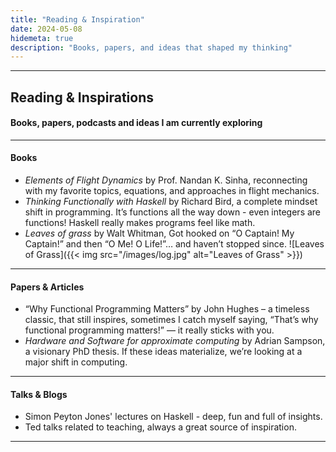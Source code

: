 ```yaml
---
title: "Reading & Inspiration"
date: 2024-05-08
hidemeta: true
description: "Books, papers, and ideas that shaped my thinking"
---
```


---
## Reading & Inspirations
#### Books, papers, podcasts and ideas I am currently exploring

---

#### Books

- *Elements of Flight Dynamics* by Prof. Nandan K. Sinha, reconnecting with my favorite topics, equations, and approaches in flight mechanics.
- *Thinking Functionally with Haskell* by Richard Bird, a complete mindset shift in programming. It’s functions all the way down - even integers are functions! Haskell really makes programs feel like math.
- *Leaves of grass* by Walt Whitman, Got hooked on “O Captain! My Captain!” and then “O Me! O Life!”… and haven’t stopped since.
![Leaves of Grass]({{< img src="/images/log.jpg" alt="Leaves of Grass" >}})

---

#### Papers & Articles

- “Why Functional Programming Matters” by John Hughes – a timeless classic, that still inspires, sometimes I catch myself saying, “That’s why functional programming matters!” — it really sticks with you.
- *Hardware and Software for approximate computing* by Adrian Sampson, a visionary PhD thesis. If these ideas materialize, we’re looking at a major shift in computing.

---

#### Talks & Blogs

- Simon Peyton Jones' lectures on Haskell - deep, fun and full of insights. 
- Ted talks related to teaching, always a great source of inspiration.
---
